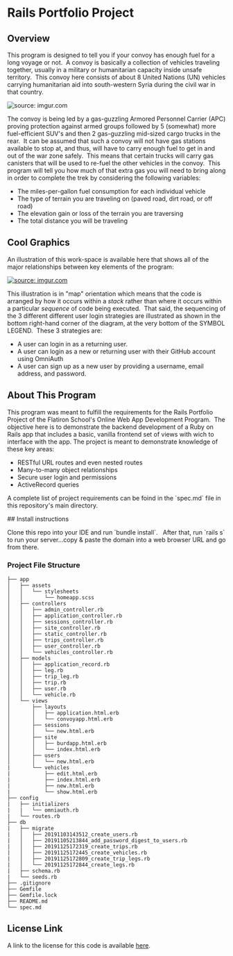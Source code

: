
# Rails Portfolio Project

## Overview

<p>This program is designed to tell you if your convoy has enough fuel for a long voyage or not.&nbsp  A convoy is basically a collection of vehicles traveling together, usually in a military or humanitarian capacity inside unsafe territory.&nbsp  This convoy here consists of about 8 United Nations (UN) vehicles carrying humanitarian aid into south-western Syria during the civil war in that country.</p>
<img src="https://i.imgur.com/k2SHPSe.jpg" title="source: imgur.com" />
<p>The convoy is being led by a gas-guzzling Armored Personnel Carrier (APC) proving protection against armed groups followed by 5 (somewhat) more fuel-efficient SUV's and then 2 gas-guzzling mid-sized cargo trucks in the rear.&nbsp  It can be assumed that such a convoy will not have gas stations available to stop at, and thus, will have to carry enough fuel to get in and out of the war zone safely.&nbsp  This means that certain trucks will carry gas canisters that will be used to re-fuel the other vehicles in the convoy.&nbsp  This program will tell you how much of that extra gas you will need to bring along in order to complete the trek by considering the following variables:</p>
<ul>
<li>The miles-per-gallon fuel consumption for each individual vehicle</li>
<li>The type of terrain you are traveling on (paved road, dirt road, or off road)</li>
<li>The elevation gain or loss of the terrain you are traversing</li>
<li>The total distance you will be traveling</li>
</ul>

## Cool Graphics

<p>An illustration of this work-space is available here that shows all of the major relationships between key elements of the program:<p/>
<a href="https://imgur.com/gpdx6ZN"><img src="https://i.imgur.com/gpdx6ZN.jpg" title="source: imgur.com" /></a>
<p>This illustration is in "map" orientation which means that the code is arranged by how it occurs within a <i>stack</i> rather than where it occurs within a particular <i>sequence</i> of code being executed.&nbsp That said, the sequencing of the 3 different different user login strategies are illustrated as shown in the bottom right-hand corner of the diagram, at the very bottom of the SYMBOL LEGEND.&nbsp  These 3 strategies are:</p>
<ul>
<li>A user can login in as a returning user.</li>
<li>A user can login as a new or returning user with their GitHub account using OmniAuth</li>
<li>A user can sign up as a new user by providing a username, email address, and password.</li>
</ul>

## About This Program

<p>This program was meant to fulfill the requirements for the Rails Portfolio Project of the Flatiron School's Online Web App Development Program.&nbsp The objective here is to demonstrate the backend development of a Ruby on Rails app that includes a basic, vanilla frontend set of views with wich to interface with the app.  The project is meant to demonstrate knowledge of these key areas:</p>
<ul>
<li>RESTful URL routes and even nested routes</li>
<li>Many-to-many object relationships</li>
<li>Secure user login and permissions</li>
<li>ActiveRecord queries</li>
</ul>
<p>A complete list of project requirements can be foind in the `spec.md` file in this repository's main directory.</p>
## Install instructions

<p>Clone this repo into your IDE and run `bundle install`.  &nbsp After that, run `rails s` to run your server...copy & paste the domain into a web browser URL and go from there.</p>

### Project File Structure
```
├── app
│   ├── assets
│   │   └── stylesheets
│   │       └── homeapp.scss
│   ├── controllers
│   │   ├── admin_controller.rb
│   │   ├── application_controller.rb
│   │   ├── sessions_controller.rb
│   │   ├── site_controller.rb
│   │   ├── static_controller.rb
│   │   ├── trips_controller.rb
│   │   ├── user_controller.rb
│   │   └── vehicles_controller.rb
│   ├── models
│   │   ├── application_record.rb
│   │   ├── leg.rb
│   │   ├── trip_leg.rb
│   │   ├── trip.rb
│   │   ├── user.rb
│   │   └── vehicle.rb
│   └── views
│       ├── layouts
│       │   ├── application.html.erb
│       │   └── convoyapp.html.erb
│       ├── sessions
│       │   └── new.html.erb
│       ├── site
│       │   ├── burdapp.html.erb
│       │   └── index.html.erb
│       ├── users
│       │   └── new.html.erb
|       └── vehicles
|           ├── edit.html.erb
|           ├── index.html.erb
|           ├── new.html.erb
|           └── show.html.erb
├── config
|   ├── initializers
|   |   └── omniauth.rb
|   └── routes.rb
├── db
|   ├── migrate
|   │   ├── 20191103143512_create_users.rb
|   │   ├── 20191105213844_add_password_digest_to_users.rb
|   │   ├── 20191125172319_create_trips.rb
|   │   ├── 20191125172445_create_vehicles.rb
|   │   ├── 20191125172809_create_trip_legs.rb
|   │   └── 20191125172844_create_legs.rb
|   ├── schema.rb
|   └── seeds.rb
├── .gitignore
├── Gemfile
├── Gemfile.lock
├── README.md
└── spec.md
```
## License Link

<p class='util--hide'> A link to the license for this code is available <a href='https://www.gnu.org/licenses/gpl-3.0.en.html'>here</a>.
